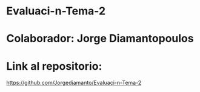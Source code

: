 # Evaluaci-n-Tema-2

# Colaborador: Jorge Diamantopoulos

# Link al repositorio:
https://github.com/Jorgediamanto/Evaluaci-n-Tema-2
